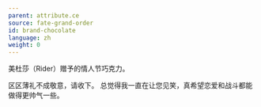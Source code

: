 ```yaml
---
parent: attribute.ce
source: fate-grand-order
id: brand-chocolate
language: zh
weight: 0
---
```


美杜莎（Rider）赠予的情人节巧克力。

区区薄礼不成敬意，请收下。
总觉得我一直在让您见笑，真希望恋爱和战斗都能做得更帅气一些。
